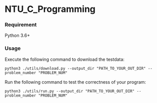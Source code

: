 # NTU_C_Programming

### Requirement

Python 3.6+

### Usage
Execute the following command to download the testdata:
```
python3 ./utils/download.py --output_dir "PATH_TO_YOUR_OUT_DIR" --problem_number "PROBLEM_NUM"
```

Run the following command to test the correctness of your program:
```
python3 ./utils/run.py --output_dir "PATH_TO_YOUR_OUT_DIR" --problem_number "PROBLEM_NUM"
```
